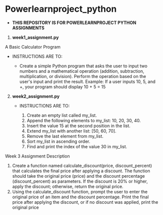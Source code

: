 # Powerlearnproject_python

- **THIS REPOSITORY IS FOR POWERLEARNPROJECT PYTHON ASSIGNMENTS**

1. **week1_assignment.py**

  A Basic Calculator Program

   - INSTRUCTIONS ARE TO:

     - Create a simple Python program that asks the user to input two numbers and a mathematical operation (addition, subtraction, multiplication, or division). Perform the operation based on the user's input and print the result. Example: If a user inputs 10, 5, and +, your program should display 10 + 5 = 15

2. **week2_assignment.py**

    - INSTRUCTIONS ARE TO:

      1. Create an empty list called my_list.
      2. Append the following elements to my_list: 10, 20, 30, 40.
      3. Insert the value 15 at the second position in the list.
      4. Extend my_list with another list: [50, 60, 70].
      5. Remove the last element from my_list.
      6. Sort my_list in ascending order.
      7. Find and print the index of the value 30 in my_list.

Week 3 Assignment
Description
  1. Create a function named calculate_discount(price, discount_percent) that calculates the final price after applying a discount. The function should take the original price (price) and the discount percentage (discount_percent) as parameters. If the discount is 20% or higher, apply the discount; otherwise, return the original price.
  2. Using the calculate_discount function, prompt the user to enter the original price of an item and the discount percentage. Print the final price after applying the discount, or if no discount was applied, print the original price